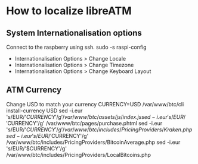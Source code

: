 # How to localize libreATM #

## System Internationalisation options ##
Connect to the raspberry using ssh.
    sudo -s
    raspi-config
* Internationalisation Options > Change Locale
* Internationalisation Options > Change Timezone
* Internationalisation Options > Change Keyboard Layout

## ATM Currency ##
Change USD to match your currency
    CURRENCY=USD
    /var/www/btc/cli install-currency USD
    sed -i.eur 's/EUR/'$CURRENCY'/g' /var/www/btc/assets/js/index.js
    sed -i.eur 's/EUR/'$CURRENCY'/g' /var/www/btc/pages/purchase.phtml
    sed -i.eur 's/EUR/'$CURRENCY'/g' /var/www/btc/includes/PricingProviders/Kraken.php
    sed -i.eur 's/EUR/'$CURRENCY'/g' /var/www/btc/includes/PricingProviders/BitcoinAverage.php
    sed -i.eur 's/EUR/'$CURRENCY'/g' /var/www/btc/includes/PricingProviders/LocalBitcoins.php

